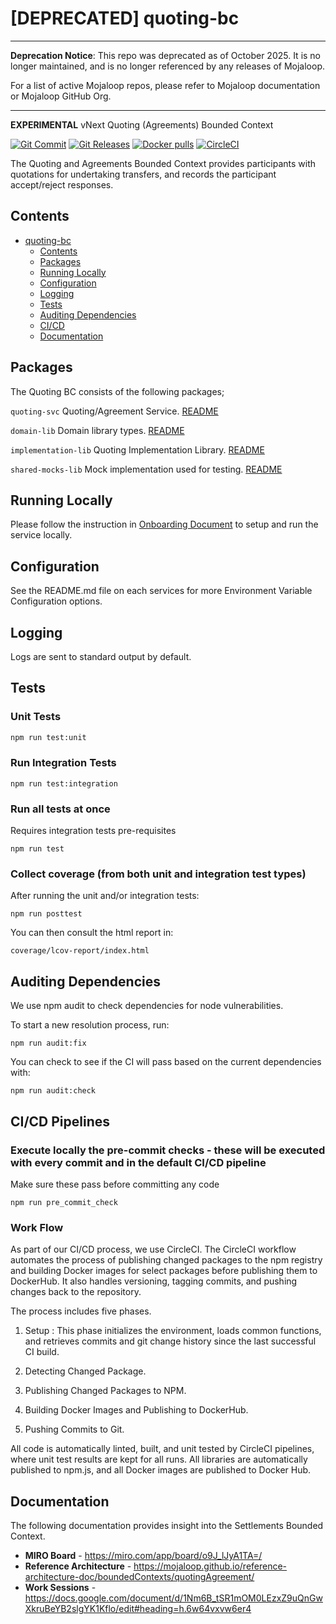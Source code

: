 # [DEPRECATED] quoting-bc

---------------------------------------------------------------------------------------------------------------------------------------------------------
**Deprecation Notice**: This repo was deprecated as of October 2025. It is no longer maintained, and is no longer referenced by any releases of Mojaloop.

For a list of active Mojaloop repos, please refer to Mojaloop documentation or Mojaloop GitHub Org.

---------------------------------------------------------------------------------------------------------------------------------------------------------

**EXPERIMENTAL** vNext Quoting (Agreements) Bounded Context

[![Git Commit](https://img.shields.io/github/last-commit/mojaloop/quoting-bc.svg?style=flat)](https://github.com/mojaloop/quoting-bc/commits/master)
[![Git Releases](https://img.shields.io/github/release/mojaloop/quoting-bc.svg?style=flat)](https://github.com/mojaloop/quoting-bc/releases)
[![Docker pulls](https://img.shields.io/docker/pulls/mojaloop/quoting-bc.svg?style=flat)](https://hub.docker.com/r/mojaloop/quoting-bc)
[![CircleCI](https://circleci.com/gh/mojaloop/quoting-bc.svg?style=svg)](https://circleci.com/gh/mojaloop/quoting-bc)

The Quoting and Agreements Bounded Context provides participants with quotations for undertaking transfers, and records the participant accept/reject responses. 

## Contents
- [quoting-bc](#quoting-bc)
  - [Contents](#contents)
  - [Packages](#packages)
  - [Running Locally](#running-locally)
  - [Configuration](#configuration)
  - [Logging](#logging)
  - [Tests](#tests)
  - [Auditing Dependencies](#auditing-dependencies)
  - [CI/CD](#cicd-pipelines)
  - [Documentation](#documentation)


## Packages
The Quoting BC consists of the following packages;

`quoting-svc`
Quoting/Agreement Service.
[README](packages/quoting-svc/README.md)

`domain-lib`
Domain library types.
[README](./packages/domain-lib/README.md)

`implementation-lib`
Quoting Implementation Library.
[README](packages/implementations-lib/README.md)

`shared-mocks-lib`
Mock implementation used for testing.
[README](./packages/shared-mocks-lib/README.md)

## Running Locally

Please follow the instruction in [Onboarding Document](Onboarding.md) to setup and run the service locally.

## Configuration

See the README.md file on each services for more Environment Variable Configuration options.

## Logging

Logs are sent to standard output by default.

## Tests

### Unit Tests

```bash
npm run test:unit
```

### Run Integration Tests

```shell
npm run test:integration
```

### Run all tests at once
Requires integration tests pre-requisites
```shell
npm run test
```

### Collect coverage (from both unit and integration test types)

After running the unit and/or integration tests:

```shell
npm run posttest
```

You can then consult the html report in:

```shell
coverage/lcov-report/index.html
```

## Auditing Dependencies
We use npm audit to check dependencies for node vulnerabilities. 

To start a new resolution process, run:
```
npm run audit:fix
``` 

You can check to see if the CI will pass based on the current dependencies with:

```
npm run audit:check
```

## CI/CD Pipelines

### Execute locally the pre-commit checks - these will be executed with every commit and in the default CI/CD pipeline 

Make sure these pass before committing any code
```
npm run pre_commit_check
```

### Work Flow 

 As part of our CI/CD process, we use CircleCI. The CircleCI workflow automates the process of publishing changed packages to the npm registry and building Docker images for select packages before publishing them to DockerHub. It also handles versioning, tagging commits, and pushing changes back to the repository.

The process includes five phases. 
1. Setup : This phase initializes the environment, loads common functions, and retrieves commits and git change history since the last successful CI build.

2. Detecting Changed Package.

3. Publishing Changed Packages to NPM.

4. Building Docker Images and Publishing to DockerHub.

5. Pushing Commits to Git.

 All code is automatically linted, built, and unit tested by CircleCI pipelines, where unit test results are kept for all runs. All libraries are automatically published to npm.js, and all Docker images are published to Docker Hub.

## Documentation
The following documentation provides insight into the Settlements Bounded Context.

- **MIRO Board** - https://miro.com/app/board/o9J_lJyA1TA=/
- **Reference Architecture** - https://mojaloop.github.io/reference-architecture-doc/boundedContexts/quotingAgreement/ 
- **Work Sessions** - https://docs.google.com/document/d/1Nm6B_tSR1mOM0LEzxZ9uQnGwXkruBeYB2slgYK1Kflo/edit#heading=h.6w64vxvw6er4
